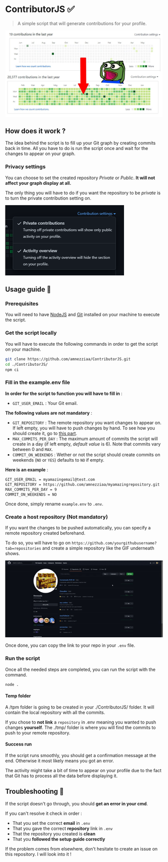 # ContributorJS ✅

> A simple script that will generate contributions for your profile.

![Before / after graph](./medias/beforeafter.jpg)

## How does it work ?

The idea behind the script is to fill up your Git graph by creating commits back in time. All you have to do is run the script once and wait for the changes to appear on your graph.

### Privacy settings

You can choose to set the created repository *Private* or *Public*. **It will not affect your graph display at all.**

The only thing you will have to do if you want the repository to be *private* is to turn the private contribution setting on.

![Private contribution setting](./medias/privatecontribution.png)

## Usage guide 🚀

### Prerequisites

You will need to have [NodeJS](https://nodejs.org/en/) and [Git](https://git-scm.com/) installed on your machine to execute the script.

### Get the script locally

You will have to execute the following commands in order to get the script on your machine.

```sh
git clone https://github.com/amnezziaa/ContributorJS.git
cd ./ContributorJS/
npm ci
```

### Fill in the example.env file

**In order for the script to function you will have to fill in** :

- `GIT_USER_EMAIL` : Your Git email.

**The following values are not mandatory** :

- `GIT_REPOSITORY` : The remote repository you want changes to appear on. If left empty, you will have to push changes by hand. To see how you should create it, go to [this part](#hostRepo).
- `MAX_COMMITS_PER_DAY` : The maximum amount of commits the script will create in a day (if left empty, *default value* is 6). Note that commits vary between 0 and `MAX`.
- `COMMIT_ON_WEEKENDS` : Wether or not the script should create commits on weekends (`NO` or `YES`) defaults to `NO` if empty.

**Here is an example** :

```.env
GIT_USER_EMAIL = myamazingemail@test.com
GIT_REPOSITORY = https://github.com/amnezziaa/myamazingrepository.git
MAX_COMMITS_PER_DAY = 9
COMMIT_ON_WEEKENDS = NO
```

Once done, simply rename `example.env` to `.env`.

### <a name="hostRepo"></a>Create a host repository (Not mandatory)

If you want the changes to be pushed automatically, you can specify a remote repository created beforehand.

To do so, you will have to go on `https://github.com/yourgithubusername?tab=repositories` and create a simple repository like the GIF underneath shows.

![How to create a repository](./medias/createarepo.gif)

Once done, you can copy the link to your repo in your `.env` file.

### Run the script

Once all the needed steps are completed, you can run the script with the command.

```sh
node .
```

#### Temp folder

A /tpm folder is going to be created in your ./ContributorJS/ folder. It will contain the local repository with all the commits.

If you chose to **not link** a `repository` in .env meaning you wanted to push changes **yourself**. The ./tmp/ folder is where you will find the commits to push to your remote repository.

#### Success run

If the script runs smoothly, you should get a confirmation message at the end. Otherwise it most likely means you got an error.

The activity might take a bit of time to appear on your profile due to the fact that Git has to process all the data before displaying it.

## Troubleshooting 🔧

If the script doesn't go through, you should **get an error in your cmd**.

If you can't resolve it check in order :

- That you set the correct **email** in `.env`
- That you gave the correct **repository** link in `.env`
- That the repository you created is **clean**
- That you **followed the setup guide correctly**

If the problem comes from elsewhere, don't hesitate to create an issue on this repository. I will look into it !
